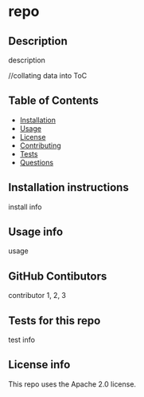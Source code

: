 # repo
 
  ## Description
  description
  
  //collating data into ToC
  ## Table of Contents
  - [Installation](#installation)
  - [Usage](#usage)
  - [License](#license)
  - [Contributing](#contributing)
  - [Tests](#tests)
  - [Questions](#questions)
  
  ## Installation instructions
  install info
  
  ## Usage info
  usage
  
  ## GitHub Contibutors
  contributor 1, 2, 3
  
  ## Tests for this repo
  test info

  ## License info
  This repo uses the Apache 2.0 license.